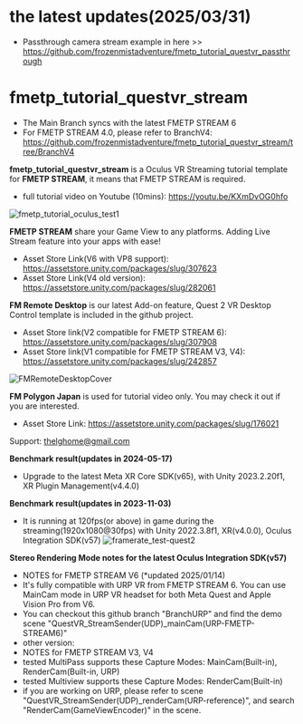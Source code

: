 # the latest updates(2025/03/31)
- Passthrough camera stream example in here >>
https://github.com/frozenmistadventure/fmetp_tutorial_questvr_passthrough

# fmetp_tutorial_questvr_stream

- The Main Branch syncs with the latest FMETP STREAM 6
- For FMETP STREAM 4.0, please refer to BranchV4: https://github.com/frozenmistadventure/fmetp_tutorial_questvr_stream/tree/BranchV4

<STRONG>fmetp_tutorial_questvr_stream</STRONG> is a Oculus VR Streaming tutorial template for <STRONG>FMETP STREAM</STRONG>, it means that FMETP STREAM is required.
- full tutorial video on Youtube (10mins): https://youtu.be/KXmDvOG0hfo

![fmetp_tutorial_oculus_test1](https://user-images.githubusercontent.com/59368610/116001877-6eefa080-a629-11eb-8f5a-28bd9a8ec1d3.gif)

<STRONG>FMETP STREAM</STRONG> share your Game View to any platforms.
Adding Live Stream feature into your apps with ease!

- Asset Store Link(V6 with VP8 support): https://assetstore.unity.com/packages/slug/307623
- Asset Store Link(V4 old version): https://assetstore.unity.com/packages/slug/282061


<STRONG>FM Remote Desktop</STRONG> is our latest Add-on feature, Quest 2 VR Desktop Control template is included in the github project.

- Asset Store link(V2 compatible for FMETP STREAM 6): https://assetstore.unity.com/packages/slug/307908
- Asset Store link(V1 compatible for FMETP STREAM V3, V4): https://assetstore.unity.com/packages/slug/242857

![FMRemoteDesktopCover](https://user-images.githubusercontent.com/59368610/211217499-3ff785bb-0229-45f6-9d96-a46593e61043.png)


<STRONG>FM Polygon Japan</STRONG> is used for tutorial video only. You may check it out if you are interested.

- Asset Store Link: https://assetstore.unity.com/packages/slug/176021

Support: thelghome@gmail.com

<STRONG>Benchmark result(updates in 2024-05-17)</STRONG>
- Upgrade to the latest Meta XR Core SDK(v65), with Unity 2023.2.20f1, XR Plugin Management(v4.4.0)

<STRONG>Benchmark result(updates in 2023-11-03)</STRONG>
- It is running at 120fps(or above) in game during the streaming(1920x1080@30fps) with Unity 2022.3.8f1, XR(v4.0.0), Oculus Integration SDK(v57)
![framerate_test-quest2](https://github-production-user-asset-6210df.s3.amazonaws.com/59368610/280105297-dbe21293-6e58-47f3-8317-2c8eb6742464.jpg)

<STRONG>Stereo Rendering Mode notes for the latest Oculus Integration SDK(v57)</STRONG>
- NOTES for FMETP STREAM V6 (*updated 2025/01/14)
- It's fully compatible with URP VR from FMETP STREAM 6. You can use MainCam mode in URP VR headset for both Meta Quest and Apple Vision Pro from V6.
- You can checkout this github branch "BranchURP" and find the demo scene "QuestVR_StreamSender(UDP)_mainCam(URP-FMETP-STREAM6)"
- other version:
- NOTES for FMETP STREAM V3, V4
- tested MultiPass supports these Capture Modes: MainCam(Built-in), RenderCam(Built-in, URP)
- tested Multiview supports these Capture Modes: RenderCam(Built-in)
- if you are working on URP, please refer to scene "QuestVR_StreamSender(UDP)_renderCam(URP-reference)", and search "RenderCam(GameViewEncoder)" in the scene.
